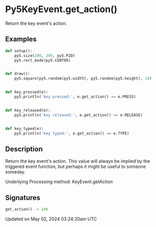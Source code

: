 # Py5KeyEvent.get_action()

Return the key event's action.

## Examples

<div class="example-table">

<div class="example-row"><div class="example-cell-image">

</div><div class="example-cell-code">

```python
def setup():
    py5.size(200, 200, py5.P2D)
    py5.rect_mode(py5.CENTER)


def draw():
    py5.square(py5.random(py5.width), py5.random(py5.height), 10)


def key_pressed(e):
    py5.println('key pressed:', e.get_action() == e.PRESS)


def key_released(e):
    py5.println('key released:', e.get_action() == e.RELEASE)


def key_typed(e):
    py5.println('key typed:', e.get_action() == e.TYPE)
```

</div></div>

</div>

## Description

Return the key event's action. This value will always be implied by the triggered event function, but perhaps it might be useful to someone someday.

Underlying Processing method: KeyEvent.getAction

## Signatures

```python
get_action() -> int
```

Updated on May 02, 2024 03:24:20am UTC

